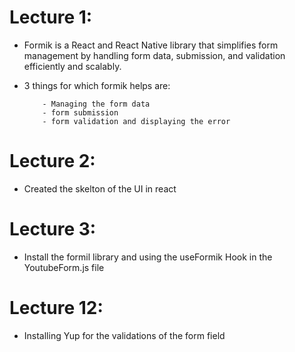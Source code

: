 # Lecture 1:

- Formik is a React and React Native library that simplifies form management by handling form data, submission, and validation efficiently and scalably.
- 3 things for which formik helps are:

          - Managing the form data
          - form submission
          - form validation and displaying the error

# Lecture 2:

- Created the skelton of the UI in react

# Lecture 3:

- Install the formil library and using the useFormik Hook in the YoutubeForm.js file

# Lecture 12:

- Installing Yup for the validations of the form field

